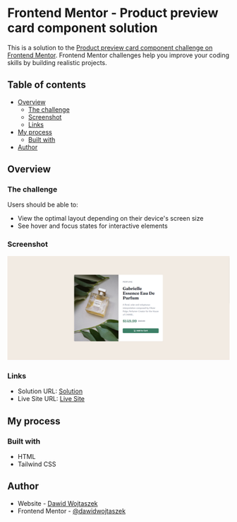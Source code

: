 # Frontend Mentor - Product preview card component solution

This is a solution to the [Product preview card component challenge on Frontend Mentor](https://www.frontendmentor.io/challenges/product-preview-card-component-GO7UmttRfa). Frontend Mentor challenges help you improve your coding skills by building realistic projects.

## Table of contents

- [Overview](#overview)
  - [The challenge](#the-challenge)
  - [Screenshot](#screenshot)
  - [Links](#links)
- [My process](#my-process)
  - [Built with](#built-with)
- [Author](#author)

## Overview

### The challenge

Users should be able to:

- View the optimal layout depending on their device's screen size
- See hover and focus states for interactive elements

### Screenshot

![](./images/productPreviewScreenshot.png)

### Links

- Solution URL: [Solution](https://github.com/dawidwojtaszek/Product-Preview-Card-with-Tailwind)
- Live Site URL: [Live Site](https://product-preview-chalange.netlify.app/)

## My process

### Built with

- HTML
- Tailwind CSS

## Author

- Website - [Dawid Wojtaszek](https://www.dawidwojtaszek.pl)
- Frontend Mentor - [@dawidwojtaszek](https://www.frontendmentor.io/profile/dawidwojtaszek)
